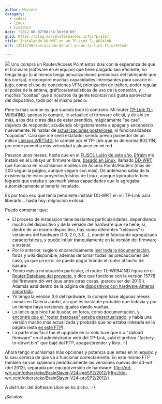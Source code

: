 ```yaml
---
author: Marcelo
category:
  - codear
  - linux
  - sysadmin
date: "2012-06-02T08:34:56+00:00"
guid: https://blog.marcelofernandez.info/?p=1167
title: Instalando DD-WRT en un TP-Link TL-WR941ND
url: /2012/06/instalando-dd-wrt-en-un-tp-link-tl-wr941nd/

---
```

[![](/wp-content/uploads/2012/06/TL-WR941ND-01-300x180.jpg)](http://www.tp-link.com/ar/products/details/?model=TL-WR941ND) Uno compra un Router/Access Point estos días con la esperanza de que el firmware (software en el equipo) que tiene cargado sea eficiente, no tenga bugs (o al menos tenga actualizaciones periódicas del fabricante que los corrija), e incorpore muchas capacidades interesantes para sacarle el jugo, como el uso de conexiones VPN, priorización de tráfico, poder regular el poder de la antena, gráficos/estadísticas de uso de la conexión, y muchas "cositas" que a nosotros (la gente técnica) nos gusta aprovechar del dispositivo, todo por el mismo precio.

Pero lo más común es que suceda todo lo contrario. Mi router [TP-Link TL-WR941ND](http://www.tp-link.com/ar/products/details/?model=TL-WR941ND), apenas lo compré, le actualicé el firmware oficial, y de ahí en más, a los dos o tres días de estar prendido, mágicamente "se cae", dejando de responder, acudiendo obligatoriamente a apagar y encenderlo nuevamente. Ni hablar de [actualizaciones posteriores](http://www.tp-link.com/ar/support/download/?model=TL-WR941ND&version=V3#tbl_j), ni funcionalidades "copadas". Casi que me sentí estafado; siendo previo poseedor de un mítico [Linksys WRT54G](http://es.wikipedia.org/wiki/WRT54G), lo cambié por el TP-Link que es de norma 802.11N, por ende prometía más velocidad y alcance en mi red.

Pasaron unos meses, hasta que en el [FLISOL Luján de este año](http://flisol.info/FLISOL2011/Argentina/Lujan), [Efraim](http://www.linkedin.com/pub/efraim-wainerman/b/3b5/3b5) me instaló en el Linksys un firmware libre, [basado en Linux](http://www.dd-wrt.com/site/content/about), llamado [DD-WRT](http://www.dd-wrt.com/) que funciona en muchísimos modelos de Access Points/Routers (más de 200 según la página, aunque seguro son más). De antemano sabía de la existencia de estos proyectos/distros de Linux, aunque ignoraba lo bien logrado que estaba y las muchísimas capacidades que le agregaba automáticamente al tenerlo instalado.

Es por todo eso que tenía pendiente instalar DD-WRT en mi TP-Link para liberarlo... hasta hoy: migración exitosa.

Puedo comentar que:

- El proceso de instalación tiene bastantes particularidades, dependiendo mucho del dispositivo y de la versión del hardware que se tiene; sí, dentro de un mismo dispositivo, hay como diferentes "releases" o versiones del hardware (1.0, 2.0, 3.0...), donde el fabricante agrega/saca características, y puede influir tranquilamente en la versión del firmware a instalar.
- Por lo anterior, sugiero encarecidamente [leer toda la documentación](http://www.dd-wrt.com/wiki/index.php/Installation), foros y wiki disponible, además de tomar todas las precauciones del caso, ya que un error se puede pagar tirando el router al tacho de basura.
- Yendo más a mi situación particular, el router TL-WR941ND figura en el [Router Database del proyecto](http://www.dd-wrt.com/site/support/router-database), y dice que funciona con la versión 15778 del firmware dd-wrt (que entre otras cosas, ¡parece ser del 2010!). Además está dentro de la página de [dispositivos con hardware Atheros soportado](http://www.dd-wrt.com/wiki/index.php/Atheros).
- Yo tengo la versión 3.6 del hardware, lo compré hace algunos meses nomás en Galería Jardín, así que es bastante probable que todavía y por un tiempo haya versiones iguales dando vueltas.
- Lo único que hice fue buscar, en foros, como documentación, [y encontré que el "router database" estaba desactualizado](http://www.dd-wrt.com/phpBB2/viewtopic.php?t=40041&start=345), y había una versión mucho más actualizada y probada que no estaba linkeada en la página (está [en este FTP](ftp://dd-wrt.com/others/eko/BrainSlayer-V24-preSP2/2012/03-19-12-r18777/tplink_tl-wr941ndv3/)).
- La parte más fácil fue el upgrade en sí: sólo tuve que ir a "Upload firmware" en el administrador web del TP-Link, subí el archivo "factory-to-ddwrt.bin" que bajé del FTP, apagar/prender y listo. :-)

Ahora tengo muchísimas más opciones y potencia que antes en mi equipo y la casi certeza de que va a funcionar correctamente. En este mismo FTP también se van subiendo periódicamente las versiones nuevas del dd-wrt (del 2012), separada por equipo/versión de hardware: [ftp://dd-wrt.com/others/eko/BrainSlayer-V24-preSP2/2012/](ftp://dd-wrt.com/others/eko/BrainSlayer-V24-preSP2/2012/)

A disfrutar del Software Libre se ha dicho. :-)

¡Saludos!
